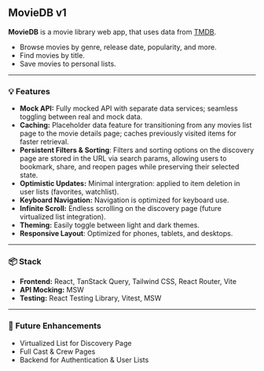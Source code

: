 ## MovieDB v1

**MovieDB** is a movie library web app, that uses data from [TMDB](https://developer.themoviedb.org/docs/getting-started).
- Browse movies by genre, release date, popularity, and more.
- Find movies by title.
- Save movies to personal lists.
---

### 💡 Features
- **Mock API:** Fully mocked API with separate data services; seamless toggling between real and mock data.  
- **Caching:** Placeholder data feature for transitioning from any movies list page to the movie details page; caches previously visited items for faster retrieval.
- **Persistent Filters & Sorting**: Filters and sorting options on the discovery page are stored in the URL via search params, allowing users to bookmark, share, and reopen pages while preserving their selected state.
- **Optimistic Updates:** Minimal intergration: applied to item deletion in user lists (favorites, watchlist).
- **Keyboard Navigation:** Navigation is optimized for keyboard use.
- **Infinite Scroll:** Endless scrolling on the discovery page (future virtualized list integration).
- **Theming:** Easily toggle between light and dark themes.  
- **Responsive Layout**: Optimized for phones, tablets, and desktops.
---

### 📦 Stack  
- **Frontend:** React, TanStack Query, Tailwind CSS, React Router, Vite  
- **API Mocking:** MSW  
- **Testing:** React Testing Library, Vitest, MSW  
---

### 🔧 Future Enhancements  
- Virtualized List for Discovery Page
- Full Cast & Crew Pages
- Backend for Authentication & User Lists
